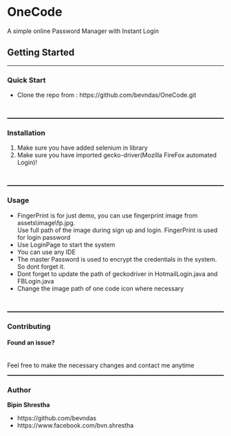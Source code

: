 # OneCode
A simple online Password Manager with Instant Login

## Getting Started
<hr>
<h3>Quick Start</h3>
<ul>
<li> Clone the repo from : https://github.com/bevndas/OneCode.git </li>
</ul>
<br>
<hr style="border-top: dotted 1px;" />
<h3>Installation</h3>
<ol>
<li> Make sure you have added selenium in library</li>
<li> Make sure you have imported gecko-driver(Mozilla FireFox automated Login)!</li>
</ol>
<br>
<hr style="border-top: dotted 1px;" />
<h3>Usage</h3>
<ul>
<li> FingerPrint is for just demo, you can use fingerprint image from assets\image\fp.jpg.<br>
Use full path of the image during sign up and login. FingerPrint is used for login password</li>
<li>Use LoginPage to start the system</li>
<li>You can use any IDE</li>
<li> The master Password is used to encrypt the credentials in the system. So dont forget it.</li>
<li> Dont forget to update the path of geckodriver in HotmailLogin.java and FBLogin.java</li>
<li> Change the image path of one code icon where necessary</li>
</ul>
<br>
<hr style="border-top: dotted 1px;" />
<h3>Contributing</h3>
<h4> Found an issue?</h4>
<br>Feel free to make the necessary changes and contact me anytime
<br>
<hr style="border-top: dotted 1px;" />
<h3> Author</h3>
<b>Bipin Shrestha</b>
<ul>
<li>https://github.com/bevndas</li>
<li>https://www.facebook.com/bvn.shrestha</li>
</ul>

